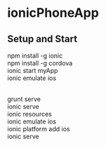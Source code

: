 # ionicPhoneApp

## Setup and Start
npm install -g ionic <br>
npm install -g cordova <br>
ionic start myApp <br>
ionic emulate ios <br><br>

grunt serve <br>
ionic serve <br>
ionic resources <br>
ionic emulate ios <br>
ionic platform add ios <br>
ionic serve <br>
